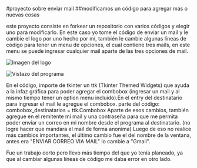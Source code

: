 #proyecto sobre enviar mail
##modificamos un código para agregar más o nuevas cosas

este proyecto consiste en forkear un repositorio con varios códigos y elegir uno para modificarlo.
En este caso yo tome el código de enviar un mail y le cambie el logo por uno hecho por mí, también le cambie algunas líneas de código para tener
un menu de opciones, el cual contiene tres mails, en este menu se puede ingresar cualquier mail aparte de las tres opciones de mail.

![Imagen del logo](ENVIAR_MAIL\output\image\gmail.png)

![Vistazo del programa](ENVIAR_MAIL\output\image\captura.png)

En el código, importe de tkinter un ttk (Tkinter Themed Widgets) que ayuda a la infaz gráfica para poder agregar el combobox (ingresar un mail y al
mismo tiempo tener un option menu incluido).En el entry del destinatario para ingresar el mail le agregue el combobox.
parte del código: combobox_destinatarios = ttk.Combobox
Aparte de esos cambios, también agregue en el remitente mí mail y una contraseña para que me permita poder enviar un correo en mi nombre desde el 
programa al destinatario. (no logre hacer que mandara el mail de forma anonima)
Luego de eso no realice más cambios importantes, el último cambio fue el del nombre de la ventana, antes era "ENVIAR CORREO VIA MAIL" lo cambie a
"Gmail". 

Fue un trabajo corto pero llevo más tiempo del que yo tenía planeado, ya que al cambiar algunas líneas de código me daba error en otro lado. 
